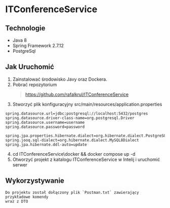 # ITConferenceService


## Technologie

- Java 8
- Spring Framework 2.7.12
- PostgreSql



## Jak Uruchomić
1. Zainstalować środowisko Javy oraz Dockera.
2. Pobrać repozytorium
    >https://github.com/rafalkrul/ITConferenceService
3. Stworzyć plik konfiguracyjny src/main/resources/application.properties
  ```
spring.datasource.url=jdbc:postgresql://localhost:5432/postgres
spring.datasource.driver-class-name=org.postgresql.Driver
spring.datasource.username=username
spring.datasource.password=password

spring.jpa.properties.hibernate.dialect=org.hibernate.dialect.PostgreSQLDialect
spring.jooq.sql-dialect=org.hibernate.dialect.MySQL8Dialect
spring.jpa.hibernate.ddl-auto=update
```
4. cd ITConferenceService\docker && docker compose up -d
5. Otworzyć projekt z katalogu ITConferenceService w Intelij i uruchomić serwer


## Wykorzystywanie

    Do projektu został dołączony plik `Postman.txt` zawierający przykładowe komendy
    wraz z DTO
